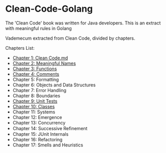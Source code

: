 # Clean-Code-Golang

The 'Clean Code' book was written for Java developers. This is an extract with meaningful rules in Golang

Vademecum extracted from Clean Code, divided by chapters.

Chapters List:

- [Chapter 1: Clean Code.md](https://github.com/fiore/Clean-Code-Golang/blob/main/Chapter%201:%20Clean%20Code.md)
- [Chapter 2: Meaningful Names](https://github.com/fiore/Clean-Code-Golang/blob/main/Chapter%202:%20Meaningful%20Names.md)
- [Chapter 3: Functions](https://github.com/fiore/Clean-Code-Golang/blob/main/Chapter%203:%20Functions.md)
- [Chapter 4: Comments](https://github.com/fiore/Clean-Code-Golang/blob/main/Chapter%204:%20Comments.md)
- Chapter 5: Formatting
- Chapter 6: Objects and Data Structures
- Chapter 7: Error Handling
- Chapter 8: Boundaries
- [Chapter 9: Unit Tests](https://github.com/fiore/Clean-Code-Golang/blob/main/Chapter%209:%20Unit%20Tests.md)
- [Chapter 10: Classes](https://github.com/fiore/Clean-Code-Golang/blob/main/Chapter%2010:%20Classes.md)
- Chapter 11: Systems
- Chapter 12: Emergence
- Chapter 13: Concurrency
- Chapter 14: Successive Reﬁnement
- Chapter 15: JUnit Internals
- Chapter 16: Refactoring
- Chapter 17: Smells and Heuristics
